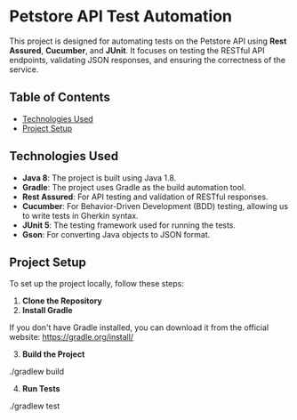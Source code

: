 # Petstore API Test Automation

This project is designed for automating tests on the Petstore API using **Rest Assured**, **Cucumber**, and **JUnit**. It focuses on testing the RESTful API endpoints, validating JSON responses, and ensuring the correctness of the service.

## Table of Contents
- [Technologies Used](#technologies-used)
- [Project Setup](#project-setup)

## Technologies Used
- **Java 8**: The project is built using Java 1.8.
- **Gradle**: The project uses Gradle as the build automation tool.
- **Rest Assured**: For API testing and validation of RESTful responses.
- **Cucumber**: For Behavior-Driven Development (BDD) testing, allowing us to write tests in Gherkin syntax.
- **JUnit 5**: The testing framework used for running the tests.
- **Gson**: For converting Java objects to JSON format.

## Project Setup

To set up the project locally, follow these steps:

1. **Clone the Repository**
2. **Install Gradle**

If you don't have Gradle installed, you can download it from the official website: https://gradle.org/install/

3. **Build the Project**

./gradlew build

4. **Run Tests**

./gradlew test
